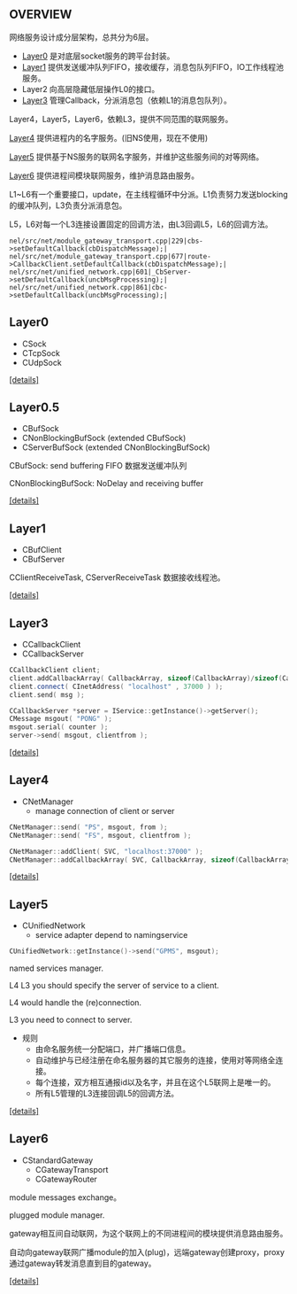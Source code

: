 ## OVERVIEW
网络服务设计成分层架构，总共分为6层。
- [Layer0](#Layer0) 是对底层socket服务的跨平台封装。
- [Layer1](#Layer1) 提供发送缓冲队列FIFO，接收缓存，消息包队列FIFO，IO工作线程池服务。
- Layer2 向高层隐藏低层操作L0的接口。
- [Layer3](#Layer3) 管理Callback，分派消息包（依赖L1的消息包队列）。

Layer4，Layer5，Layer6，依赖L3，提供不同范围的联网服务。

[Layer4](#Layer4) 提供进程内的名字服务。(旧NS使用，现在不使用)

[Layer5](#Layer5) 提供基于NS服务的联网名字服务，并维护这些服务间的对等网络。

[Layer6](#Layer6) 提供进程间模块联网服务，维护消息路由服务。

L1~L6有一个重要接口，update，在主线程循环中分派。L1负责努力发送blocking的缓冲队列，L3负责分派消息包。

L5，L6对每一个L3连接设置固定的回调方法，由L3回调L5，L6的回调方法。
```
nel/src/net/module_gateway_transport.cpp|229|cbs->setDefaultCallback(cbDispatchMessage);|
nel/src/net/module_gateway_transport.cpp|677|route->CallbackClient.setDefaultCallback(cbDispatchMessage);|
nel/src/net/unified_network.cpp|601|_CbServer->setDefaultCallback(uncbMsgProcessing);|
nel/src/net/unified_network.cpp|861|cbc->setDefaultCallback(uncbMsgProcessing);|
```

## Layer0
* CSock
* CTcpSock
* CUdpSock

[\[details\]](../../src/doc/nel/net/Layer0.md)

## Layer0.5
* CBufSock 
* CNonBlockingBufSock (extended CBufSock)
* CServerBufSock (extended CNonBlockingBufSock)

CBufSock: send buffering FIFO 数据发送缓冲队列

CNonBlockingBufSock: NoDelay and receiving buffer

[\[details\]](../../src/doc/nel/net/Layer0.5.md)

## Layer1
* CBufClient
* CBufServer

CClientReceiveTask, CServerReceiveTask 数据接收线程池。

[\[details\]](../../src/doc/nel/net/Layer1.md)

## Layer3
* CCallbackClient 
* CCallbackServer 
```c++
CCallbackClient client;
client.addCallbackArray( CallbackArray, sizeof(CallbackArray)/sizeof(CallbackArray[0]) );
client.connect( CInetAddress( "localhost" , 37000 ) );
client.send( msg );
```
```c++
CCallbackServer *server = IService::getInstance()->getServer();
CMessage msgout( "PONG" );
msgout.serial( counter );
server->send( msgout, clientfrom );
```
[\[details\]](../../src/doc/nel/net/Layer3.md)

## Layer4
* CNetManager 
    - manage connection of client or server
    
```c++
CNetManager::send( "PS", msgout, from );
CNetManager::send( "FS", msgout, clientfrom );
```
```c++
CNetManager::addClient( SVC, "localhost:37000" );
CNetManager::addCallbackArray( SVC, CallbackArray, sizeof(CallbackArray)/sizeof(CallbackArray[0]) );
```
[\[details\]](../../src/doc/nel/net/Layer4.md)

## Layer5
* CUnifiedNetwork 
    - service adapter depend to namingservice
    
```c++
CUnifiedNetwork::getInstance()->send("GPMS", msgout);
``` 

named services manager.

L4 L3 you should specify the server of service to a client.

L4 would handle the (re)connection.

L3 you need to connect to server.


* 规则
    - 由命名服务统一分配端口，并广播端口信息。
    - 自动维护与已经注册在命名服务器的其它服务的连接，使用对等网络全连接。
    - 每个连接，双方相互通报id以及名字，并且在这个L5联网上是唯一的。
    - 所有L5管理的L3连接回调L5的回调方法。    
    
[\[details\]](../../src/doc/nel/net/Layer5.md)

## Layer6
* CStandardGateway
    - CGatewayTransport
    - CGatewayRouter

module messages exchange。

plugged module manager.

gateway相互间自动联网，为这个联网上的不同进程间的模块提供消息路由服务。

自动向gateway联网广播module的加入(plug)，远端gateway创建proxy，proxy通过gateway转发消息直到目的gateway。

[\[details\]](../../src/doc/nel/net/Gateway.md)
